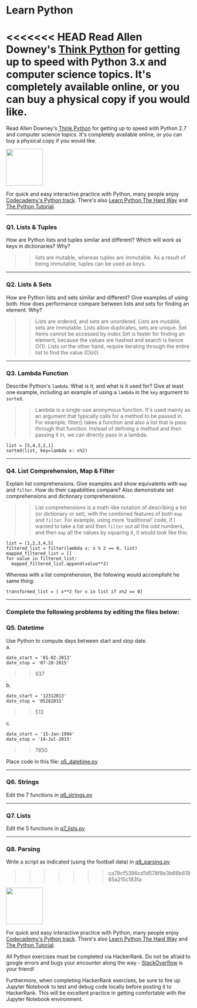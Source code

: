 # Learn Python

<<<<<<< HEAD
Read Allen Downey's [Think Python](http://www.greenteapress.com/thinkpython/) for getting up to speed with Python 3.x and computer science topics. It's completely available online, or you can buy a physical copy if you would like.
=======
Read Allen Downey's [Think Python](http://www.greenteapress.com/thinkpython/) for getting up to speed with Python 2.7 and computer science topics. It's completely available online, or you can buy a physical copy if you would like.

<a href="http://www.greenteapress.com/thinkpython/"><img src="img/think_python.png" style="width: 100px;" target="_blank"></a>

For quick and easy interactive practice with Python, many people enjoy [Codecademy's Python track](http://www.codecademy.com/en/tracks/python). There's also [Learn Python The Hard Way](http://learnpythonthehardway.org/book/) and [The Python Tutorial](https://docs.python.org/2/tutorial/).

---

### Q1. Lists &amp; Tuples

How are Python lists and tuples similar and different? Which will work as keys in dictionaries? Why?

>> lists are mutable, whereas tuples are immutable. As a result of being immutable, tuples can be used as keys.

---

### Q2. Lists &amp; Sets

How are Python lists and sets similar and different? Give examples of using both. How does performance compare between lists and sets for finding an element. Why?

>> Lists are ordered, and sets are unordered. Lists are mutable, sets are immutable. Lists allow duplicates, sets are unique. Set items cannot be accessed by index.Set is faster for finding an element, because the values are hashed and search is hence O(1). Lists on the other hand, require iterating through the entire list to find the value (O(n))

---

### Q3. Lambda Function

Describe Python's `lambda`. What is it, and what is it used for? Give at least one example, including an example of using a `lambda` in the `key` argument to `sorted`.

>> Lambda is a single-use anonymous function. It's used mainly as an argument that typically calls for a method to be passed in. For example, filter() takes a function and also a list that is pass through that function. Instead of defining a method and then passing it in, we can directly pass in a lambda.

```
list = [5,4,3,2,1]
sorted(list, key=lambda x: x%2)
```

---

### Q4. List Comprehension, Map &amp; Filter

Explain list comprehensions. Give examples and show equivalents with `map` and `filter`. How do their capabilities compare? Also demonstrate set comprehensions and dictionary comprehensions.

>> List comprehensions is a math-like notation of describing a list (or dictionary or set), with the combined features of both `map` and `filter`.
For example, using more 'traditional' code, if I wanted to take a list and then `filter` out all the odd numbers, and then `map` all the values by squaring it, it would look like this:

```
list = [1,2,3,4,5]
filtered_list = filter(lambda x: x % 2 == 0, list)
mapped_filtered_list = []
for value in filtered_list:
  mapped_filtered_list.append(value**2)
```
Whereas with a list comprehension, the following would accomplisht he same thing:
```
transformed_list = [ x**2 for x in list if x%2 == 0]
```

---

### Complete the following problems by editing the files below:

### Q5. Datetime
Use Python to compute days between start and stop date.   
a.  

```
date_start = '01-02-2013'    
date_stop = '07-28-2015'
```

>> 937

b.  
```
date_start = '12312013'  
date_stop = '05282015'  
```

>> 513

c.  
```
date_start = '15-Jan-1994'      
date_stop = '14-Jul-2015'  
```

>> 7850

Place code in this file: [q5_datetime.py](python/q5_datetime.py)

---

### Q6. Strings
Edit the 7 functions in [q6_strings.py](python/q6_strings.py)

---

### Q7. Lists
Edit the 5 functions in [q7_lists.py](python/q7_lists.py)

---

### Q8. Parsing
Write a script as indicated (using the football data) in [q8_parsing.py](python/q8_parsing.py)
>>>>>>> ca78cf5396cd1d578f8e3b66b61985a215c183fa

<a href="http://greenteapress.com/wp/think-python-2e/"><img src="img/think_python.png" style="width: 100px;" target="_blank"></a>

For quick and easy interactive practice with Python, many people enjoy [Codecademy's Python track](https://www.codecademy.com/learn/learn-python). There's also [Learn Python The Hard Way](https://learnpythonthehardway.org/) and [The Python Tutorial](https://docs.python.org/3.6/tutorial/).

All Python exercises must be completed via HackerRank. Do not be afraid to google errors and bugs your encounter along the way - [StackOverflow](https://stackoverflow.com/) is your friend!

Furthermore, when completing HackerRank exercises, be sure to fire up Jupyter Notebook to test and debug code locally before posting it to HackerRank. This will be excellent practice in getting comfortable with the Jupyter Notebook environment.

